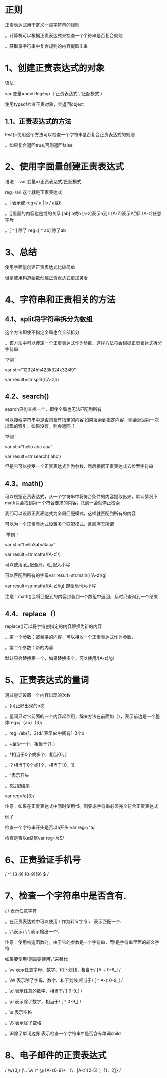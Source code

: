 # 正则

正责表达式用于定义一些字符串的规则

。计算机可以根据正责表达式来检查一个字符串是否复合规则

。获取将字符串中复合规则的内容提取出来

# 1、创建正责表达式的对象

语法：

var 变量=new RegExp（'正责表达式'，’匹配模式‘）

使用typeof检查正责对象，会返回object

## 1.1、正责表达式的方法

test():使用这个方法可以检查一个字符串是否复合正责表达式的规则

。如果复合返回true,否则返回false

# 2、使用字面量创建正责表达式

语法： var 变量=/正责表达式/匹配模式

reg=/a/i    这个就是正责表达式

。|  表示或     reg=/ a | b /    a或b

。[]里面的内容也是或的关系      [ab]  a或b   [a-z]表示a到z   [A-Z]表示A到Z  [A-z]任意字母

。[ ^  ] 除了  reg=[ ^  ab] 除了ab

# 3、总结

使用字面量创建正责表达式比较简单

但是使用构造函数创建正责表达式更加灵活

# 4、字符串和正责相关的方法

## 4.1、split将字符串拆分为数组

这个方法即使不指定全局也会全部拆分

。该方法中可以传递一个正责表达式作为参数，这样方法将会根据正责表达式拆分字符串

举例：

var str="12324hh423k324k324l9"

var result=str.split(/[A-z]/)

## 4.2、search()

search只能查找一个，即使全局也无法匹配到所有

可以搜索字符串中是否包含有指定的内容,如果搜索到指定内容，则会返回第一次出现的索引，如果没有，则会返回-1

举例：

var str="hello abc aaa"

var result=str.search('abc')

但是它可以接受一个正责表达式作为参数，然后根据正责表达式去检索字符串

## 4.3、math()

可以根据正责表达式，从一个字符串中将符合条件的内容提取出来，默认情况下math只会找到第一个符合要求的内容，找到一会就停止检索

我们可以设置正责表达式为全局匹配模式，这样就匹配到所有的内容

可以为一个正责表达式设置多个匹配模式，且顺序无所谓

.举例：

var str="hello3abc3aaa"

var result=str.math(/[A-z]/)    

可以使用g匹配全局，i匹配大小写

可以匹配到所有的字母var result=str.math(/[A-z]/g)

var result=str.math(/[A-z]/ig)     即全局也大小写   

​    注意：math()会将匹配到的内容封装到一个数组中返回，及时只查询到一个结果

## 4.4、replace（）

replace()可以将字符创指定的内容替换为新的内容

。第一个参数：被替换的内容，可以接收一个正责表达式作为参数，

。第二个参数：新的内容

默认只会替换第一个，如果替换多个，可以使用/[A-z]/gi  

# 5、正责表达式的量词

通过量词设置一个内容出现的次数

。{n}正好出现的n次

。量词只对它前面的一个内容起作用，解决方法在前面加（），表示前边是一个整体reg=/（ab）{3}/

。reg=/ab{1，3}d/ 表示ac中间有1-3个b

。+至少一个，相当于{1，}

。*相当于0个或多个，相当{0，}

。？相当于0个或1个，相当于{0，1} 

。^表示开头

。$匹配结尾

var reg=/a{3}/

注意：如果在正责表达式中同时使用^$，则要求字符串必须完全符合正责表达式

例子

检查一个字符串开头是否以a开头   var reg=/^a/

检查是否以a结尾var reg=/a$/

# 6、正责验证手机号

/ ^1 [3-9] [0-9]{9} $ /

# 7、检查一个字符串中是否含有.

/./   表示任意字符

。在正责表达式中可以使用 \ 作为转义字符  \ .   表示匹配一个.   

。\ \表示\     \ \  表示输出一个\

注意：使用构造函数时，由于它的参数是一个字符串，而\是字符串里面的转义字符

如果要使用\则需要使用\ \来替代

。\w   表示任意字母、数字、和下划线，相当于/ [A-z 0-9_]  /

。\W   表示除了字母、数字、和下划线,相当于/ [ ^ A-z 0-9_]  /

。\d  表示任意的数字，相当于/ [ 0-9_]  /

。\d  表示除了数字，相当于/ [ ^  0-9_]  /

。\s  表示空格

。\S 表示除了空格

。\B除了单词边界   表示检查一个字符串中是否含有单词child

# 8、电子邮件的正责表达式

/    \w{3,}    (\ .    \w  )*  @   [A-z0-9]+   （\ .   [A-z]{2-5} ）{1，2】}  /